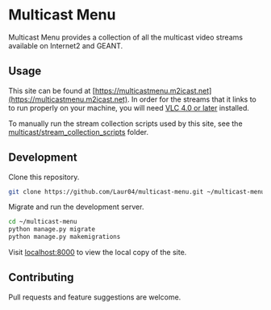 # Multicast Menu

Multicast Menu provides a collection of all the multicast video streams available on Internet2 and GEANT.


## Usage
This site can be found at [https://multicastmenu.m2icast.net](https://multicastmenu.m2icast.net). In order for the streams that it links to to run properly on your machine, you will need [VLC 4.0 or later](https://nightlies.videolan.org/) installed.

To manually run the stream collection scripts used by this site, see the [multicast/stream_collection_scripts](https://github.com/Laur04/multicast-menu/tree/master/multicast/stream_collection_scripts) folder.


## Development
Clone this repository.

```bash
git clone https://github.com/Laur04/multicast-menu.git ~/multicast-menu
```
Migrate and run the development server.

```bash
cd ~/multicast-menu
python manage.py migrate
python manage.py makemigrations
```

Visit [localhost:8000](localhost:8000) to view the local copy of the site.


## Contributing
Pull requests and feature suggestions are welcome.